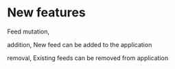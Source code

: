 New features
================================================================================

Feed mutation,

  addition,
    New feed can be added to the application


  removal,
    Existing feeds can be removed from application
